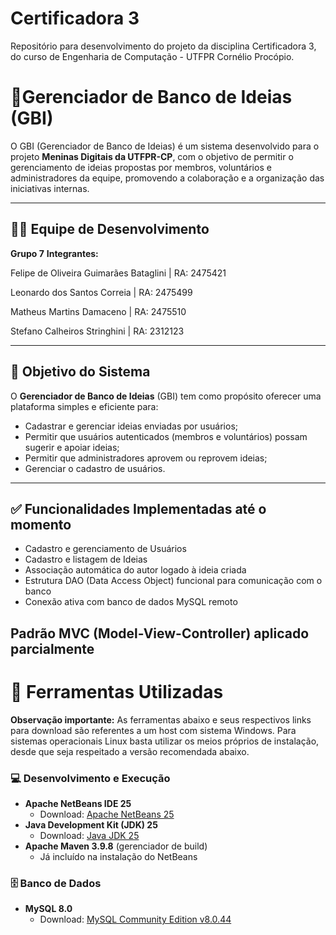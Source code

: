 # Certificadora 3
Repositório para desenvolvimento do projeto da disciplina Certificadora 3, do curso de Engenharia de Computação - UTFPR Cornélio Procópio.

# 🌸Gerenciador de Banco de Ideias (GBI)

O GBI (Gerenciador de Banco de Ideias) é um sistema desenvolvido para o projeto **Meninas Digitais da UTFPR-CP**, com o objetivo de permitir o gerenciamento de ideias propostas por membros, voluntários e administradores da equipe, promovendo a colaboração e a organização das iniciativas internas.

---

## 👩‍💻 Equipe de Desenvolvimento

**Grupo 7**
**Integrantes:**

Felipe de Oliveira Guimarães Bataglini | RA: 2475421

Leonardo dos Santos Correia | RA: 2475499

Matheus Martins Damaceno | RA: 2475510

Stefano Calheiros Stringhini | RA: 2312123

---

## 🎯 Objetivo do Sistema

O **Gerenciador de Banco de Ideias** (GBI) tem como propósito oferecer uma plataforma simples e eficiente para:
- Cadastrar e gerenciar ideias enviadas por usuários;
- Permitir que usuários autenticados (membros e voluntários) possam sugerir e apoiar ideias;
- Permitir que administradores aprovem ou reprovem ideias;
- Gerenciar o cadastro de usuários.

---

## ✅ Funcionalidades Implementadas até o momento

- Cadastro e gerenciamento de Usuários
- Cadastro e listagem de Ideias
- Associação automática do autor logado à ideia criada
- Estrutura DAO (Data Access Object) funcional para comunicação com o banco
- Conexão ativa com banco de dados MySQL remoto

Padrão MVC (Model-View-Controller) aplicado parcialmente
---

# 🧰 Ferramentas Utilizadas
**Observação importante:** As ferramentas abaixo e seus respectivos links para download são referentes a um host com sistema Windows. Para sistemas operacionais Linux basta utilizar os meios próprios de instalação, desde que seja respeitado a versão recomendada abaixo.

### 💻 Desenvolvimento e Execução
- **Apache NetBeans IDE 25**
  - Download: [Apache NetBeans 25](https://archive.apache.org/dist/netbeans/netbeans-installers/25/Apache-NetBeans-25-bin-windows-x64.exe)
- **Java Development Kit (JDK) 25**
  - Download: [Java JDK 25](https://download.oracle.com/java/25/latest/jdk-25_windows-x64_bin.msi)
- **Apache Maven 3.9.8** (gerenciador de build)
  - Já incluído na instalação do NetBeans

### 🗄️ Banco de Dados
- **MySQL 8.0**
  - Download: [MySQL Community Edition v8.0.44](https://dev.mysql.com/get/Downloads/MySQLInstaller/mysql-installer-community-8.0.44.0.msi)
